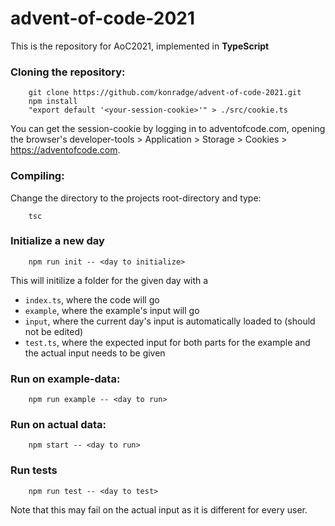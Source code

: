 # advent-of-code-2021

This is the repository for AoC2021, implemented in **TypeScript**

### Cloning the repository:

```
    git clone https://github.com/konradge/advent-of-code-2021.git
    npm install
    "export default '<your-session-cookie>'" > ./src/cookie.ts
```

You can get the session-cookie by logging in to adventofcode.com, opening the browser's developer-tools > Application > Storage > Cookies > https://adventofcode.com.

### Compiling:

Change the directory to the projects root-directory and type:

```
    tsc
```

### Initialize a new day

```
    npm run init -- <day to initialize>
```

This will initilize a folder for the given day with a

- `index.ts`, where the code will go
- `example`, where the example's input will go
- `input`, where the current day's input is automatically loaded to (should not be edited)
- `test.ts`, where the expected input for both parts for the example and the actual input needs to be given

### Run on example-data:

```
    npm run example -- <day to run>
```

### Run on actual data:

```
    npm start -- <day to run>
```

### Run tests

```
    npm run test -- <day to test>
```

Note that this may fail on the actual input as it is different for every user.
